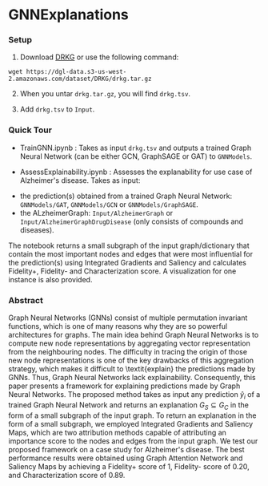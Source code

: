# GNNExplanations

### Setup

1. Download [DRKG](https://github.com/gnn4dr/DRKG) or use the following command:

```
wget https://dgl-data.s3-us-west-2.amazonaws.com/dataset/DRKG/drkg.tar.gz
```

2. When you untar ```drkg.tar.gz```, you will find ```drkg.tsv```.

3. Add ```drkg.tsv``` to ```Input```.

### Quick Tour

* TrainGNN.ipynb : Takes as input ```drkg.tsv``` and outputs a trained Graph Neural Network (can be either GCN, GraphSAGE or GAT) to ```GNNModels```.

* AssessExplainability.ipynb : Assesses the explanability for use case of Alzheimer's disease. Takes as input: 
- the prediction(s) obtained from a trained Graph Neural Network: ```GNNModels/GAT```, ```GNNModels/GCN``` or ```GNNModels/GraphSAGE```.
- the ALzheimerGraph: ```Input/AlzheimerGraph``` or ```Input/AlzheimerGraphDrugDisease``` (only consists of compounds and diseases).

The notebook returns a small subgraph of the input graph/dictionary that contain the most important nodes and edges that were most influential for the prediction(s) using Integrated Gradients and Saliency and calculates Fidelity+, Fidelity- and Characterization score. A visualization for one instance is also provided. 

### Abstract

Graph Neural Networks (GNNs) consist of multiple permutation invariant functions, which is one of many reasons why they are so powerful architectures for graphs. The main idea behind Graph Neural Networks is to compute new node representations by aggregating vector representation from the neighbouring nodes. The difficulty in tracing the origin of those new node representations is one of the key drawbacks of this aggregation strategy, which makes it difficult to \textit{explain} the predictions made by GNNs. Thus, Graph Neural Networks lack explainability. Consequently, this paper presents a framework for explaining predictions made by Graph Neural Networks. The proposed method takes as input any prediction ${\hat{y}}_i$ of a trained Graph Neural Network and returns an explanation $G_S \subseteq G_C$ in the form of a small subgraph of the input graph. To return an explanation in the form of a small subgraph, we employed Integrated Gradients and Saliency Maps, which are two attribution methods capable of attributing an importance score to the nodes and edges from the input graph. We test our proposed framework on a case study for Alzheimer's disease. The best performance results were obtained using Graph Attention Network and Saliency Maps by achieving a Fidelity+ score of $1$, Fidelity- score of $0.20$, and Characterization score of $0.89$.
